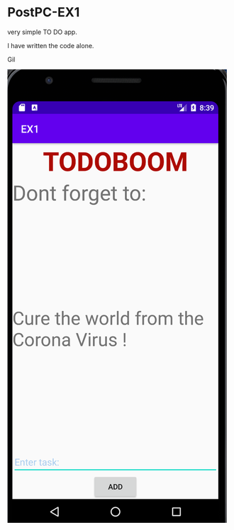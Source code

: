 # PostPC-EX1

very simple TO DO app.

I have written the code alone.

Gil

![alt text](/screenshot.png)